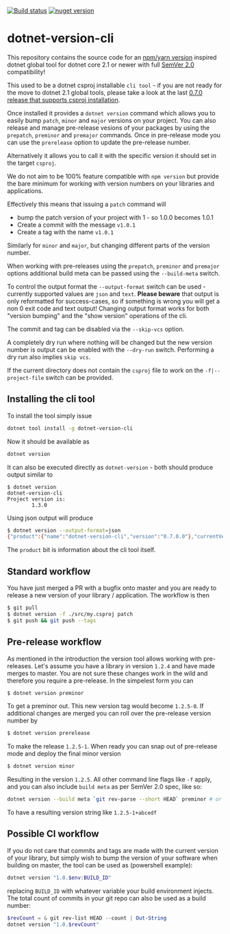 [![Build status](https://ci.appveyor.com/api/projects/status/r50rbldhoil6pqk6/branch/master?svg=true)](https://ci.appveyor.com/project/nover/dotnet-version-cli/branch/master)
[![nuget version][nuget-image]][nuget-url]

# dotnet-version-cli

This repository contains the source code for an [npm/yarn version][1] inspired dotnet global tool for dotnet core 2.1 or newer with full [SemVer 2.0][semver2] compatibility!

This used to be a dotnet csproj installable `cli tool` - if you are not ready for the move to dotnet 2.1 global tools, please take a look at the last [0.7.0 release that supports csproj installation](https://github.com/skarpdev/dotnet-version-cli/blob/v0.7.0/README.md).

Once installed it provides a `dotnet version` command which allows you to easily bump `patch`, `minor` and `major` versions on your project. You can also release and manage pre-release
vesions of your packages by using the `prepatch`, `preminor` and `premajor` commands. Once in pre-release mode you can use the `prerelease` option to update the pre-release number.

Alternatively it allows you to call it with the specific version it should set in the target `csproj`.

We do not aim to be 100% feature compatible with `npm version` but provide the bare minimum for working with version numbers on your libraries and applications.

Effectively this means that issuing a `patch` command will

- bump the patch version of your project with 1 - so 1.0.0 becomes 1.0.1
- Create a commit with the message `v1.0.1`
- Create a tag with the name `v1.0.1`

Similarly for `minor` and `major`, but changing different parts of the version number.

When working with pre-releases using the `prepatch`, `preminor` and `premajor` options additional build meta can be passed using the `--build-meta` switch.

To control the output format the `--output-format` switch can be used - currently supported values are `json` and `text`. **Please beware** that output is only reformatted for success-cases, so if something is wrong you will get a non 0 exit code and text output!
Changing output format works for both "version bumping" and the "show version" operations of the cli.

The commit and tag can be disabled via the `--skip-vcs` option.

A completely dry run where nothing will be changed but the new version number is output can be enabled with the `--dry-run` switch. Performing a dry run also implies `skip vcs`.

If the current directory does not contain the `csproj` file to work on the `-f|--project-file` switch can be provided.

## Installing the cli tool

To install the tool simply issue

```bash
dotnet tool install -g dotnet-version-cli
```

Now it should be available as

```bash
dotnet version
```

It can also be executed directly as `dotnet-version` - both should produce output similar to

```text
$ dotnet version
dotnet-version-cli
Project version is:
        1.3.0
```

Using json output will produce

```bash
$ dotnet version --output-format=json
{"product":{"name":"dotnet-version-cli","version":"0.7.0.0"},"currentVersion":"1.3.0","projectFile":"C:\\your\\stuff\\project.csproj"}
```

The `product` bit is information about the cli tool itself.

## Standard workflow

You have just merged a PR with a bugfix onto master and you are ready to release a new version of your library / application. The workflow is then

```bash
$ git pull
$ dotnet version -f ./src/my.csproj patch
$ git push && git push --tags
```

## Pre-release workflow

As mentioned in the introduction the version tool allows working with pre-releases. 
Let's assume you have a library in version `1.2.4` and have made merges to master. You are not sure these changes work in the wild and therefore you require a 
pre-release. In the simpelest form you can

```bash
$ dotnet version preminor
``` 

To get a preminor out. This new version tag would become `1.2.5-0`.
If additional changes are merged you can roll over the pre-release version number by
```bash
$ dotnet version prerelease
```
To make the release `1.2.5-1`.
When ready you can snap out of pre-release mode and deploy the final minor version
```bash
$ dotnet version minor
```
Resulting in the version `1.2.5`.
All other command line flags like `-f` apply, and you can also include `build meta` as per SemVer 2.0 spec, like so:
```bash
dotnet version --build meta `git rev-parse --short HEAD` preminor # or prerelease etc.
```
To have a resulting version string like `1.2.5-1+abcedf`

## Possible CI workflow

If you do not care that commits and tags are made with the current version of your library, but simply wish to bump the version of your software when building on master, the tool can be used as (powershell example):

```powershell
dotnet version "1.0.$env:BUILD_ID"
```

replacing `BUILD_ID` with whatever variable your build environment injects.
The total count of commits in your git repo can also be used as a build number:

```powershell
$revCount = & git rev-list HEAD --count | Out-String
dotnet version "1.0.$revCount"
```

[1]: https://docs.npmjs.com/cli/version
[nuget-image]: https://img.shields.io/nuget/v/dotnet-version-cli.svg
[nuget-url]: https://www.nuget.org/packages/dotnet-version-cli
[semver2]: https://semver.org/spec/v2.0.0.html